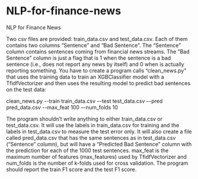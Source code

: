 # NLP-for-finance-news
NLP for Finance News

Two csv files are provided: train_data.csv and test_data.csv. Each of them contains two columns “Sentence” and “Bad Sentence”. The “Sentence” column contains sentences coming from financial news streams. The “Bad Sentence” column is just a flag that is 1 when the sentence is a bad sentence (i.e., does not report any news by itself) and 0 when is actually reporting something. You have to create a program calls “clean_news.py” that uses the training data to train an XGBClassifier model with a TfidfVectorizer and then uses the resulting model to predict bad sentences on the test data:

clean_news.py --train train_data.csv –-test test_data.csv –-pred pred_data.csv  --max_feat 100 –-num_folds 10

The program shouldn’t write anything to either train_data.csv or test_data.csv. It will use the labels in train_data.csv for training and the labels in test_data.csv to measure the test error only. It will also create a file called pred_data.csv  that has the same sentences as in test_data.csv (“Sentence” column), but will have a “Predicted Bad Sentence” column with the prediction for each of the 1000 test sentences. max_feat is the maximum number of features (max_features) used  by TfidfVectorizer and num_folds is the number of k-folds used for cross validation. The program should report the train F1 score and the test F1 score.
